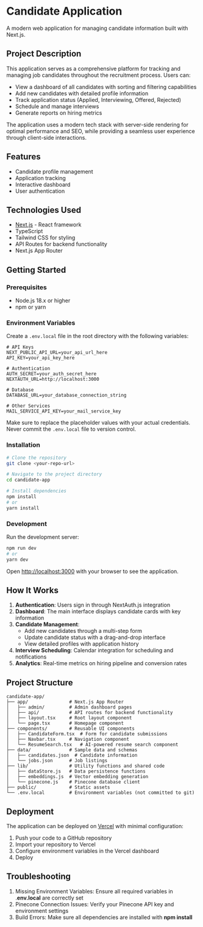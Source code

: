 # Candidate Application

A modern web application for managing candidate information built with Next.js.

## Project Description

This application serves as a comprehensive platform for tracking and managing job candidates throughout the recruitment process. Users can:

- View a dashboard of all candidates with sorting and filtering capabilities
- Add new candidates with detailed profile information
- Track application status (Applied, Interviewing, Offered, Rejected)
- Schedule and manage interviews
- Generate reports on hiring metrics

The application uses a modern tech stack with server-side rendering for optimal performance and SEO, while providing a seamless user experience through client-side interactions.

## Features

- Candidate profile management
- Application tracking
- Interactive dashboard
- User authentication

## Technologies Used

- [Next.js](https://nextjs.org/) - React framework
- TypeScript
- Tailwind CSS for styling
- API Routes for backend functionality
- Next.js App Router

## Getting Started

### Prerequisites
- Node.js 18.x or higher
- npm or yarn

### Environment Variables

Create a `.env.local` file in the root directory with the following variables:

```
# API Keys
NEXT_PUBLIC_API_URL=your_api_url_here
API_KEY=your_api_key_here

# Authentication
AUTH_SECRET=your_auth_secret_here
NEXTAUTH_URL=http://localhost:3000

# Database
DATABASE_URL=your_database_connection_string

# Other Services
MAIL_SERVICE_API_KEY=your_mail_service_key
```

Make sure to replace the placeholder values with your actual credentials. Never commit the `.env.local` file to version control.

### Installation

```bash
# Clone the repository
git clone <your-repo-url>

# Navigate to the project directory
cd candidate-app

# Install dependencies
npm install
# or
yarn install
```

### Development

Run the development server:

```bash
npm run dev
# or
yarn dev
```

Open [http://localhost:3000](http://localhost:3000) with your browser to see the application.

## How It Works

1. **Authentication**: Users sign in through NextAuth.js integration
2. **Dashboard**: The main interface displays candidate cards with key information
3. **Candidate Management**:
   - Add new candidates through a multi-step form
   - Update candidate status with a drag-and-drop interface
   - View detailed profiles with application history
4. **Interview Scheduling**: Calendar integration for scheduling and notifications
5. **Analytics**: Real-time metrics on hiring pipeline and conversion rates

## Project Structure

```
candidate-app/
├── app/               # Next.js App Router
│   ├── admin/         # Admin dashboard pages
│   ├── api/           # API routes for backend functionality
│   ├── layout.tsx     # Root layout component
│   └── page.tsx       # Homepage component
├── components/        # Reusable UI components
│   ├── CandidateForm.tsx  # Form for candidate submissions
│   ├── Navbar.tsx     # Navigation component
│   └── ResumeSearch.tsx   # AI-powered resume search component
├── data/              # Sample data and schemas
│   ├── candidates.json  # Candidate information
│   └── jobs.json      # Job listings
├── lib/               # Utility functions and shared code
│   ├── dataStore.js   # Data persistence functions
│   ├── embeddings.js  # Vector embedding generation
│   └── pinecone.js    # Pinecone database client
├── public/            # Static assets
└── .env.local         # Environment variables (not committed to git)
```

## Deployment

The application can be deployed on [Vercel](https://vercel.com/new?utm_medium=default-template&filter=next.js) with minimal configuration:

1. Push your code to a GitHub repository
2. Import your repository to Vercel
3. Configure environment variables in the Vercel dashboard
4. Deploy

## Troubleshooting

1. Missing Environment Variables: Ensure all required variables in .**env.local** are correctly set
2. Pinecone Connection Issues: Verify your Pinecone API key and environment settings
3. Build Errors: Make sure all dependencies are installed with **npm install**